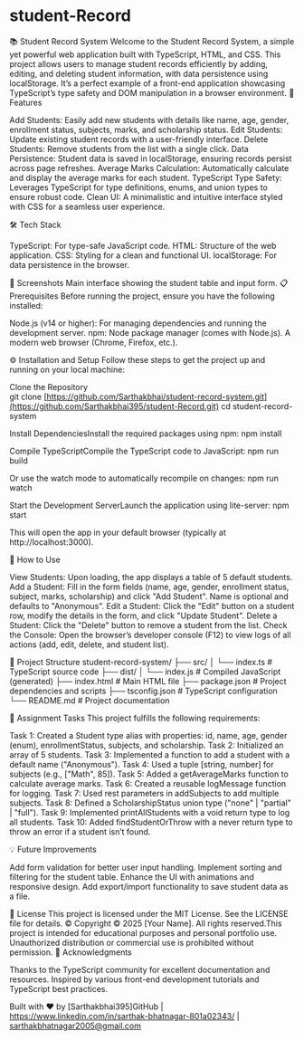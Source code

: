 ﻿# student-Record
📚 Student Record System
Welcome to the Student Record System, a simple yet powerful web application built with TypeScript, HTML, and CSS. This project allows users to manage student records efficiently by adding, editing, and deleting student information, with data persistence using localStorage. It’s a perfect example of a front-end application showcasing TypeScript’s type safety and DOM manipulation in a browser environment.
🚀 Features

Add Students: Easily add new students with details like name, age, gender, enrollment status, subjects, marks, and scholarship status.
Edit Students: Update existing student records with a user-friendly interface.
Delete Students: Remove students from the list with a single click.
Data Persistence: Student data is saved in localStorage, ensuring records persist across page refreshes.
Average Marks Calculation: Automatically calculate and display the average marks for each student.
TypeScript Type Safety: Leverages TypeScript for type definitions, enums, and union types to ensure robust code.
Clean UI: A minimalistic and intuitive interface styled with CSS for a seamless user experience.

🛠️ Tech Stack

TypeScript: For type-safe JavaScript code.
HTML: Structure of the web application.
CSS: Styling for a clean and functional UI.
localStorage: For data persistence in the browser.

📸 Screenshots
Main interface showing the student table and input form.
📋 Prerequisites
Before running the project, ensure you have the following installed:

Node.js (v14 or higher): For managing dependencies and running the development server.
npm: Node package manager (comes with Node.js).
A modern web browser (Chrome, Firefox, etc.).

⚙️ Installation and Setup
Follow these steps to get the project up and running on your local machine:

Clone the Repository  
git clone [https://github.com/Sarthakbhai/student-record-system.git](https://github.com/Sarthakbhai395/student-Record.git)
cd student-record-system


Install DependenciesInstall the required packages using npm:
npm install


Compile TypeScriptCompile the TypeScript code to JavaScript:
npm run build

Or use the watch mode to automatically recompile on changes:
npm run watch


Start the Development ServerLaunch the application using lite-server:
npm start

This will open the app in your default browser (typically at http://localhost:3000).


📖 How to Use

View Students: Upon loading, the app displays a table of 5 default students.
Add a Student: Fill in the form fields (name, age, gender, enrollment status, subject, marks, scholarship) and click "Add Student". Name is optional and defaults to "Anonymous".
Edit a Student: Click the "Edit" button on a student row, modify the details in the form, and click "Update Student".
Delete a Student: Click the "Delete" button to remove a student from the list.
Check the Console: Open the browser’s developer console (F12) to view logs of all actions (add, edit, delete, and student list).

📂 Project Structure
student-record-system/
├── src/
│   └── index.ts           # TypeScript source code
├── dist/
│   └── index.js           # Compiled JavaScript (generated)
├── index.html             # Main HTML file
├── package.json           # Project dependencies and scripts
├── tsconfig.json          # TypeScript configuration
└── README.md              # Project documentation

📜 Assignment Tasks
This project fulfills the following requirements:

Task 1: Created a Student type alias with properties: id, name, age, gender (enum), enrollmentStatus, subjects, and scholarship.
Task 2: Initialized an array of 5 students.
Task 3: Implemented a function to add a student with a default name ("Anonymous").
Task 4: Used a tuple [string, number] for subjects (e.g., ["Math", 85]).
Task 5: Added a getAverageMarks function to calculate average marks.
Task 6: Created a reusable logMessage function for logging.
Task 7: Used rest parameters in addSubjects to add multiple subjects.
Task 8: Defined a ScholarshipStatus union type ("none" | "partial" | "full").
Task 9: Implemented printAllStudents with a void return type to log all students.
Task 10: Added findStudentOrThrow with a never return type to throw an error if a student isn’t found.

💡 Future Improvements

Add form validation for better user input handling.
Implement sorting and filtering for the student table.
Enhance the UI with animations and responsive design.
Add export/import functionality to save student data as a file.

📝 License
This project is licensed under the MIT License. See the LICENSE file for details.
©️ Copyright
© 2025 [Your Name]. All rights reserved.This project is intended for educational purposes and personal portfolio use. Unauthorized distribution or commercial use is prohibited without permission.
🙌 Acknowledgments

Thanks to the TypeScript community for excellent documentation and resources.
Inspired by various front-end development tutorials and TypeScript best practices.


Built with ❤️ by [Sarthakbhai395]GitHub | https://www.linkedin.com/in/sarthak-bhatnagar-801a02343/ | sarthakbhatnagar2005@gmail.com
